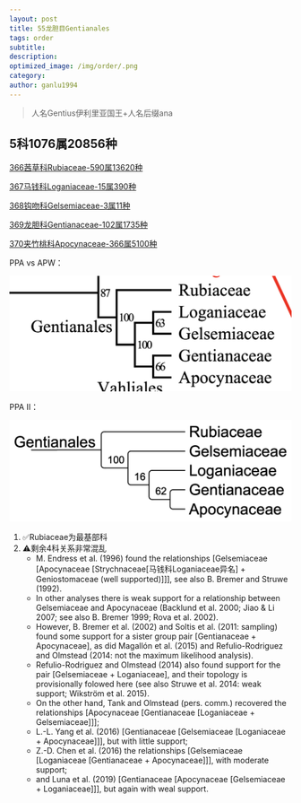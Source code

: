 ```yaml
---
layout: post
title: 55龙胆目Gentianales
tags: order    
subtitle: 
description: 
optimized_image: /img/order/.png
category: 
author: ganlu1994  
---
```


> 人名Gentius伊利里亚国王+人名后缀ana

## 5科1076属20856种

[366茜草科Rubiaceae-590属13620种](https://ganlu1994.github.io/366茜草科Rubiaceae/)

[367马钱科Loganiaceae-15属390种](https://ganlu1994.github.io/367马钱科Loganiaceae/)

[368钩吻科Gelsemiaceae-3属11种](https://ganlu1994.github.io/368钩吻科Gelsemiaceae/)

[369龙胆科Gentianaceae-102属1735种](https://ganlu1994.github.io/369龙胆科Gentianaceae/)

[370夹竹桃科Apocynaceae-366属5100种](https://ganlu1994.github.io/370夹竹桃科Apocynaceae/)

PPA vs APW：

![](/img/phylo/64-55龙胆目AaP1.png)

PPA II：

![](/img/phylo/64-55龙胆目P2.png)

1. ✅Rubiaceae为最基部科
2. ⚠️剩余4科关系非常混乱
    * M. Endress et al. (1996) found the relationships [Gelsemiaceae [Apocynaceae [Strychnaceae[马钱科Loganiaceae异名] + Geniostomaceae (well supported)]]], see also B. Bremer and Struwe (1992). 
    * In other analyses there is weak support for a relationship between Gelsemiaceae and Apocynaceae (Backlund et al. 2000; Jiao & Li 2007; see also B. Bremer 1999; Rova et al. 2002). 
    * However, B. Bremer et al. (2002) and Soltis et al. (2011: sampling) found some support for a sister group pair [Gentianaceae + Apocynaceae], as did Magallón et al. (2015) and Refulio-Rodriguez and Olmstead (2014: not the maximum likelihood analysis). 
    * Refulio-Rodriguez and Olmstead (2014) also found support for the pair [Gelsemiaceae + Loganiaceae], and their topology is provisionally folowed here (see also Struwe et al. 2014: weak support; Wikström et al. 2015). 
    * On the other hand, Tank and Olmstead (pers. comm.) recovered the relationships [Apocynaceae [Gentianaceae [Loganiaceae + Gelsemiaceae]]]; 
    * L.-L. Yang et al. (2016) [Gentianaceae [Gelsemiaceae [Loganiaceae + Apocynaceae]]], but with little support; 
    * Z.-D. Chen et al. (2016) the relationships [Gelsemiaceae [Loganiaceae [Gentianaceae + Apocynaceae]]], with moderate support; 
    * and Luna et al. (2019) [Gentianaceae [Apocynaceae [Gelsemiaceae + Loganiaceae]]], but again with weal support.